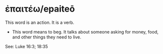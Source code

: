 # ἐπαιτέω/epaiteō
This word is an action. It is a verb.

* This word means to beg. It talks about someone asking for money, food, and other things they need to live.

See: Luke 16:3; 18:35
